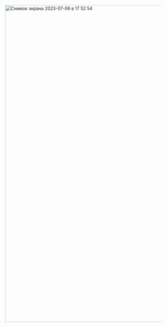 <img width="1019" alt="Снимок экрана 2023-07-06 в 17 52 54" src="https://github.com/Sv163Sam/Integra/assets/85555964/3e5d1690-6a0f-43b7-a9bf-b345053441c2"> 
